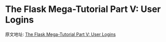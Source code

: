 The Flask Mega-Tutorial Part V: User Logins
===

原文地址: [The Flask Mega-Tutorial Part V: User Logins](https://blog.miguelgrinberg.com/post/the-flask-mega-tutorial-part-v-user-logins)
